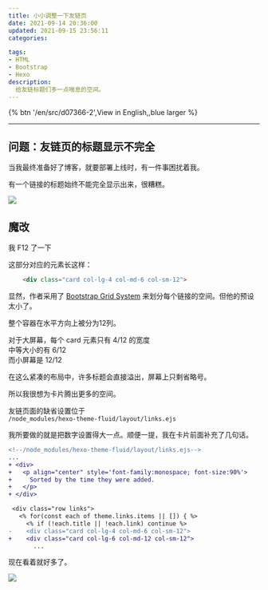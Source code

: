 ```yaml
---
title: 小小调整一下友链页
date: 2021-09-14 20:36:00
updated: 2021-09-15 23:56:11
categories:

tags:
- HTML
- Bootstrap
- Hexo
description: 
  给友链标题们多一点喘息的空间。
---
```


{% btn '/en/src/d07366-2',View in English,,blue larger %}

---

## 问题：友链页的标题显示不完全

当我最终准备好了博客，就要部署上线时，有一件事困扰着我。

有一个链接的标题始终不能完全显示出来，很糟糕。

![](../../asset/d7366-2/Screenshot.png)



## 魔改

我 F12 了一下 

这部分对应的元素长这样：

```html
    <div class="card col-lg-4 col-md-6 col-sm-12">
```

显然，作者采用了 [Bootstrap Grid System][ref 1] 来划分每个链接的空间。但他的预设太小了。

整个容器在水平方向上被分为12列。

对于大屏幕，每个 card 元素只有 4/12 的宽度  
中等大小的有 6/12  
而小屏幕是 12/12

在这么紧凑的布局中，许多标题会直接溢出，屏幕上只剩省略号。

所以我很想为卡片腾出更多的空间。

友链页面的缺省设置位于  
`/node_modules/hexo-theme-fluid/layout/links.ejs`

我所要做的就是把数字设置得大一点。顺便一提，我在卡片前面补充了几句话。

```diff 
<!--/node_modules/hexo-theme-fluid/layout/links.ejs-->
...
+ <div>
+   <p align="center" style='font-family:monospace; font-size:90%'>
+     Sorted by the time they were added. 
+   </p>
+ </div>

 <div class="row links">
   <% for(const each of theme.links.items || []) { %>
     <% if (!each.title || !each.link) continue %>
-    <div class="card col-lg-4 col-md-6 col-sm-12">
+    <div class="card col-lg-6 col-md-12 col-sm-12">
       ...
```

现在看着就好多了。

![](../../asset/d7366-2/Screenshot_2.png)

<!--# One More Thing: Build the Site on the Local Side-->

<!--Well, the cloudflare application seemed to ignore my modifications in the theme layout.-->

<!--For the time being, I have to build from my end.--> 

<!--Since my `.gitignore` is empty, I just needed to execute `hexo g` and push the public folder to my GitHub repo, then clear the build command on CF Pages and leave it empty.--> 

<!--Cloudflare just needs to deploy my pre-generated files.-->

[ref 1]: https://www.tutorialrepublic.com/twitter-bootstrap-tutorial/bootstrap-grid-system.php

